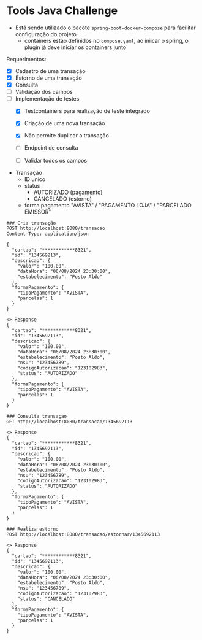 # Tools Java Challenge

- Está sendo utilizado o pacote `spring-boot-docker-compose` para facilitar configuração do projeto
  - containers estão definidos no `compose.yaml`, ao iniicar o spring, o plugin já deve iniciar os containers junto

Requerimentos:
- [x] Cadastro de uma transação
- [x] Estorno de uma transação
- [x] Consulta
- [ ] Validação dos campos
- [ ] Implementação de testes
    - [x] Testcontainers para realização de teste integrado
    - [x] Criação de uma nova transação
    - [x] Não permite duplicar a transação
    - [ ] Endpoint de consulta
    - [ ] Validar todos os campos


- Transação 
  - ID unico
  - status 
    - AUTORIZADO (pagamento)
    - CANCELADO (estorno)
  - forma pagamento "AVISTA" / "PAGAMENTO LOJA" / "PARCELADO EMISSOR"


```http request
### Cria transação
POST http://localhost:8080/transacao
Content-Type: application/json

{
  "cartao": "************8321",
  "id": "134569213",
  "descricao": {
    "valor": "100.00",
    "dataHora": "06/08/2024 23:30:00",
    "estabelecimento": "Posto Aldo"
  },
  "formaPagamento": {
    "tipoPagamento": "AVISTA",
    "parcelas": 1
  }
}

<> Response
{
  "cartao": "************8321",
  "id": "1345692113",
  "descricao": {
    "valor": "100.00",
    "dataHora": "06/08/2024 23:30:00",
    "estabelecimento": "Posto Aldo",
    "nsu": "123456789",
    "codigoAutorizacao": "123102983",
    "status": "AUTORIZADO"
  },
  "formaPagamento": {
    "tipoPagamento": "AVISTA",
    "parcelas": 1
  }
}

### Consulta transaçao
GET http://localhost:8080/transacao/1345692113

<> Response
{
  "cartao": "************8321",
  "id": "1345692113",
  "descricao": {
    "valor": "100.00",
    "dataHora": "06/08/2024 23:30:00",
    "estabelecimento": "Posto Aldo",
    "nsu": "123456789",
    "codigoAutorizacao": "123102983",
    "status": "AUTORIZADO"
  },
  "formaPagamento": {
    "tipoPagamento": "AVISTA",
    "parcelas": 1
  }
}

### Realiza estorno
POST http://localhost:8080/transacao/estornar/1345692113

<> Response
{
  "cartao": "************8321",
  "id": "1345692113",
  "descricao": {
    "valor": "100.00",
    "dataHora": "06/08/2024 23:30:00",
    "estabelecimento": "Posto Aldo",
    "nsu": "123456789",
    "codigoAutorizacao": "123102983",
    "status": "CANCELADO"
  },
  "formaPagamento": {
    "tipoPagamento": "AVISTA",
    "parcelas": 1
  }
}
```
